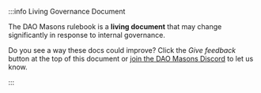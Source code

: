 :::info Living Governance Document

The DAO Masons rulebook is a **living document** that may change significantly in response to internal governance.

Do you see a way these docs could improve? Click the _Give feedback_ button at the top of this document or [join the DAO Masons Discord](https://discord.gg/FydbKxFnyU) to let us know.

:::
